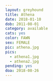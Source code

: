 ```yaml
---
layout: greyhound
title: Athena
date: 2018-01-10
dob: 2011-08-01
category: available
cats: yes
color: FAWN
sex: FEMALE
pic: athena.jpg
pics:
  - athena1.jpg
  - athena2.jpg
pending: yes
doa: 2018-08-26
---
```


